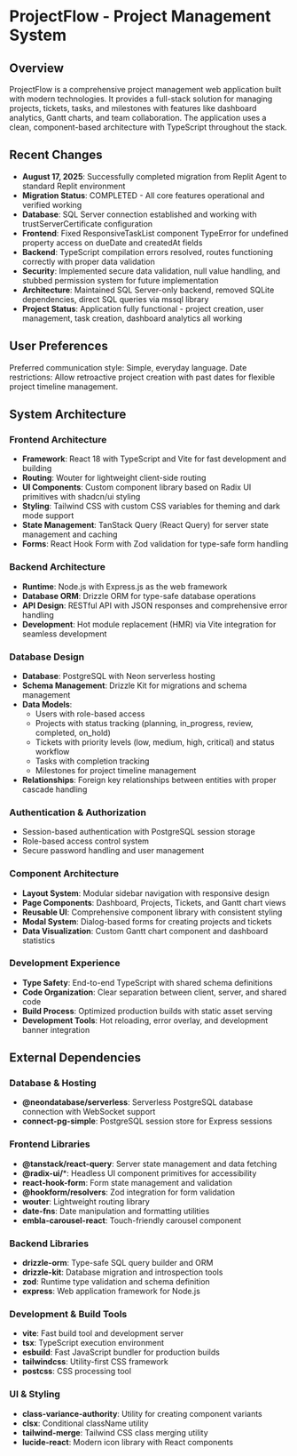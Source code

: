 # ProjectFlow - Project Management System

## Overview

ProjectFlow is a comprehensive project management web application built with modern technologies. It provides a full-stack solution for managing projects, tickets, tasks, and milestones with features like dashboard analytics, Gantt charts, and team collaboration. The application uses a clean, component-based architecture with TypeScript throughout the stack.

## Recent Changes

- **August 17, 2025**: Successfully completed migration from Replit Agent to standard Replit environment
- **Migration Status**: COMPLETED - All core features operational and verified working
- **Database**: SQL Server connection established and working with trustServerCertificate configuration
- **Frontend**: Fixed ResponsiveTaskList component TypeError for undefined property access on dueDate and createdAt fields
- **Backend**: TypeScript compilation errors resolved, routes functioning correctly with proper data validation
- **Security**: Implemented secure data validation, null value handling, and stubbed permission system for future implementation
- **Architecture**: Maintained SQL Server-only backend, removed SQLite dependencies, direct SQL queries via mssql library
- **Project Status**: Application fully functional - project creation, user management, task creation, dashboard analytics all working

## User Preferences

Preferred communication style: Simple, everyday language.
Date restrictions: Allow retroactive project creation with past dates for flexible project timeline management.

## System Architecture

### Frontend Architecture
- **Framework**: React 18 with TypeScript and Vite for fast development and building
- **Routing**: Wouter for lightweight client-side routing
- **UI Components**: Custom component library based on Radix UI primitives with shadcn/ui styling
- **Styling**: Tailwind CSS with custom CSS variables for theming and dark mode support
- **State Management**: TanStack Query (React Query) for server state management and caching
- **Forms**: React Hook Form with Zod validation for type-safe form handling

### Backend Architecture
- **Runtime**: Node.js with Express.js as the web framework
- **Database ORM**: Drizzle ORM for type-safe database operations
- **API Design**: RESTful API with JSON responses and comprehensive error handling
- **Development**: Hot module replacement (HMR) via Vite integration for seamless development

### Database Design
- **Database**: PostgreSQL with Neon serverless hosting
- **Schema Management**: Drizzle Kit for migrations and schema management
- **Data Models**: 
  - Users with role-based access
  - Projects with status tracking (planning, in_progress, review, completed, on_hold)
  - Tickets with priority levels (low, medium, high, critical) and status workflow
  - Tasks with completion tracking
  - Milestones for project timeline management
- **Relationships**: Foreign key relationships between entities with proper cascade handling

### Authentication & Authorization
- Session-based authentication with PostgreSQL session storage
- Role-based access control system
- Secure password handling and user management

### Component Architecture
- **Layout System**: Modular sidebar navigation with responsive design
- **Page Components**: Dashboard, Projects, Tickets, and Gantt chart views
- **Reusable UI**: Comprehensive component library with consistent styling
- **Modal System**: Dialog-based forms for creating projects and tickets
- **Data Visualization**: Custom Gantt chart component and dashboard statistics

### Development Experience
- **Type Safety**: End-to-end TypeScript with shared schema definitions
- **Code Organization**: Clear separation between client, server, and shared code
- **Build Process**: Optimized production builds with static asset serving
- **Development Tools**: Hot reloading, error overlay, and development banner integration

## External Dependencies

### Database & Hosting
- **@neondatabase/serverless**: Serverless PostgreSQL database connection with WebSocket support
- **connect-pg-simple**: PostgreSQL session store for Express sessions

### Frontend Libraries
- **@tanstack/react-query**: Server state management and data fetching
- **@radix-ui/***: Headless UI component primitives for accessibility
- **react-hook-form**: Form state management and validation
- **@hookform/resolvers**: Zod integration for form validation
- **wouter**: Lightweight routing library
- **date-fns**: Date manipulation and formatting utilities
- **embla-carousel-react**: Touch-friendly carousel component

### Backend Libraries
- **drizzle-orm**: Type-safe SQL query builder and ORM
- **drizzle-kit**: Database migration and introspection tools
- **zod**: Runtime type validation and schema definition
- **express**: Web application framework for Node.js

### Development & Build Tools
- **vite**: Fast build tool and development server
- **tsx**: TypeScript execution environment
- **esbuild**: Fast JavaScript bundler for production builds
- **tailwindcss**: Utility-first CSS framework
- **postcss**: CSS processing tool

### UI & Styling
- **class-variance-authority**: Utility for creating component variants
- **clsx**: Conditional className utility
- **tailwind-merge**: Tailwind CSS class merging utility
- **lucide-react**: Modern icon library with React components